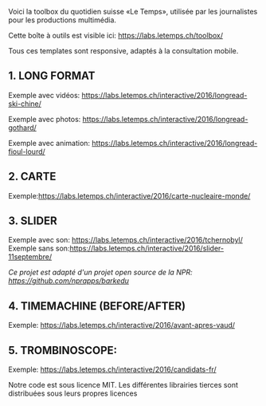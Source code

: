 Voici la toolbox du quotidien suisse «Le Temps», utilisée par les journalistes pour les productions multimédia.

Cette boîte à outils est visible ici: https://labs.letemps.ch/toolbox/

Tous ces templates sont responsive, adaptés à la consultation mobile. 

## 1. LONG FORMAT ##

Exemple avec vidéos: https://labs.letemps.ch/interactive/2016/longread-ski-chine/

Exemple avec photos: https://labs.letemps.ch/interactive/2016/longread-gothard/

Exemple avec animation: https://labs.letemps.ch/interactive/2016/longread-fioul-lourd/

## 2. CARTE ##

Exemple:https://labs.letemps.ch/interactive/2016/carte-nucleaire-monde/

## 3. SLIDER ##

Exemple avec son: https://labs.letemps.ch/interactive/2016/tchernobyl/
Exemple sans son:https://labs.letemps.ch/interactive/2016/slider-11septembre/

*Ce projet est adapté d'un projet open source de la NPR: https://github.com/nprapps/barkedu* 

## 4. TIMEMACHINE (BEFORE/AFTER) ##
Exemple: https://labs.letemps.ch/interactive/2016/avant-apres-vaud/

## 5. TROMBINOSCOPE: ##

Exemple: https://labs.letemps.ch/interactive/2016/candidats-fr/

Notre code est sous licence MIT. Les différentes librairies tierces sont distribuées sous leurs propres licences



